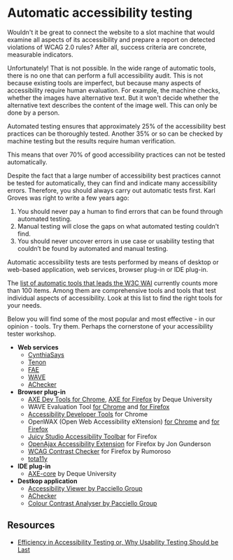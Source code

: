 # Automatic accessibility testing
Wouldn't it be great to connect the website to a slot machine that would examine all aspects of its accessibility and prepare a report on detected violations of WCAG 2.0 rules? After all, success criteria are concrete, measurable indicators.

Unfortunately! That is not possible. In the wide range of automatic tools, there is no one that can perform a full accessibility audit.
This is not because existing tools are imperfect, but because many aspects of accessibility require human evaluation. For example, the machine checks, whether the images have alternative text. But it won't decide whether the alternative text describes the content of the image well. This can only be done by a person. 

Automated testing ensures that approximately 25% of the accessibility best practices can be thoroughly tested. Another 35% or so can be checked by machine testing but the results require human verification.

This means that over 70% of good accessibility practices can not be tested automatically.

Despite the fact that a large number of accessibility best practices cannot be tested for automatically, they can find and indicate many accessibility errors. 
Therefore, you should always carry out automatic tests first. Karl Groves was right to write a few years ago:

 1. You should never pay a human to find errors that can be found through automated testing.
 2. Manual testing will close the gaps on what automated testing couldn’t find.
 3. You should never uncover errors in use case or usability testing that couldn’t be found by automated and manual testing.

Automatic accessibility tests are tests performed by means of desktop or web-based application, web services, browser plug-in or IDE plug-in. 

The [list of automatic tools that leads the W3C WAI](https://www.w3.org/WAI/ER/tools/) currently counts more than 100 items. Among them are comprehensive tools and tools that test individual aspects of accessibility. Look at this list to find the right tools for your needs.

Below you will find some of the most popular and most effective - in our opinion - tools. Try them. Perhaps the cornerstone of your accessibility tester workshop.
* **Web services**
  - [CynthiaSays](http://www.cynthiasays.com/)
  - [Tenon](https://tenon.io/)
  - [FAE](https://fae.disability.illinois.edu/anonymous/?Anonymous%20Report=/)
  - [WAVE](http://wave.webaim.org/)
  - [AChecker](https://achecker.ca)
* **Browser plug-in**
  - [AXE Dev Tools for Chrome](http://bitly.com/aXe-Chrome), [AXE for Firefox](http://bit.ly/aXe-Firefox) by Deque University
  - WAVE Evaluation Tool [for Chrome](https://chrome.google.com/webstore/detail/wave-evaluation-tool/jbbplnpkjmmeebjpijfedlgcdilocofh) and [for Firefox](https://addons.mozilla.org/en-US/firefox/addon/wave-toolbar/)
  - [Accessibility Developer Tools](https://chrome.google.com/webstore/detail/accessibility-developer-t/fpkknkljclfencbdbgkenhalefipecmb) for Chrome
  - OpenWAX (Open Web Accessibility eXtension) [for Chrome](https://chrome.google.com/webstore/detail/openwax/bfahpbmaknaeohgdklfbobogpdngngoe) and [for Firefox](https://addons.mozilla.org/pl/firefox/addon/openwax/)
  - [Juicy Studio Accessibility Toolbar](https://addons.mozilla.org/pl/firefox/addon/juicy-studio-accessibility-too/) for Firefox
  - [OpenAjax Accessibility Extension](https://addons.mozilla.org/en-US/firefox/addon/openajax-accessibility-exte/) for Firefox by Jon Gunderson
  - [WCAG Contrast Checker](https://addons.mozilla.org/pl/firefox/addon/wcag-contrast-checker/) for Firefox by Rumoroso
  - [tota11y](http://khan.github.io/tota11y/)
* **IDE plug-in**
  - [AXE-core](https://www.axe-core.org/) by Deque University
* **Destkop application** 
  - [Accessibility Viewer by Pacciello Group](https://developer.paciellogroup.com/resources/aviewer/)
  - [AChecker](http://www.atutor.ca/achecker/download.php)
  - [Colour Contrast Analyser by Pacciello Group](https://developer.paciellogroup.com/resources/contrastanalyser/)
  
 ## Resources
 * [Efficiency in Accessibility Testing or, Why Usability Testing Should be Last](http://www.karlgroves.com/2012/04/27/efficiency-in-accessibility-testing-or-why-usability-testing-should-be-last/)
